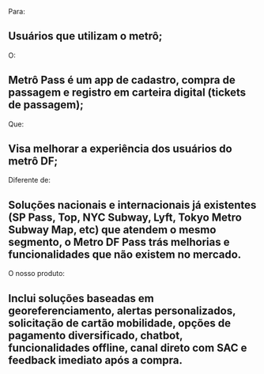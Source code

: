 Para:
## Usuários que utilizam o metrô;

O:
## Metrô Pass é um app de cadastro, compra de passagem e registro em carteira digital (tickets de passagem);

Que:
## Visa melhorar a experiência dos usuários do metrô DF;

Diferente de:
## Soluções nacionais e internacionais já existentes (SP Pass, Top, NYC Subway, Lyft, Tokyo Metro Subway Map, etc) que atendem o mesmo segmento, o Metro DF Pass trás melhorias e funcionalidades que não existem no mercado.

O nosso produto:
## Inclui soluções baseadas em georeferenciamento, alertas personalizados, solicitação de cartão mobilidade, opções de pagamento diversificado, chatbot, funcionalidades offline, canal direto com SAC e feedback imediato após a compra. 

